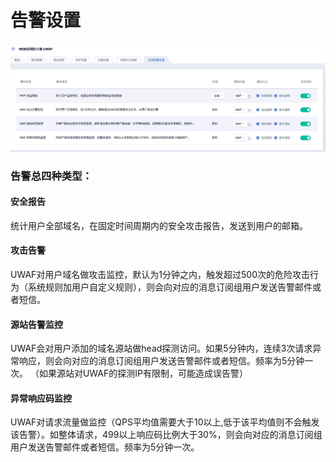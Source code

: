 

# 告警设置
![](/images/15971377901986.jpg)

### 告警总四种类型：

#### 安全报告
统计用户全部域名，在固定时间周期内的安全攻击报告，发送到用户的邮箱。

#### 攻击告警
UWAF对用户域名做攻击监控，默认为1分钟之内，触发超过500次的危险攻击行为（系统规则加用户自定义规则），则会向对应的消息订阅组用户发送告警邮件或者短信。

#### 源站告警监控
UWAF会对用户添加的域名源站做head探测访问。如果5分钟内，连续3次请求异常响应，则会向对应的消息订阅组用户发送告警邮件或者短信。频率为5分钟一次。
（如果源站对UWAF的探测IP有限制，可能造成误告警） 

#### 异常响应码监控
UWAF对请求流量做监控（QPS平均值需要大于10以上,低于该平均值则不会触发该告警）。如整体请求，499以上响应码比例大于30%，则会向对应的消息订阅组用户发送告警邮件或者短信。频率为5分钟一次。

